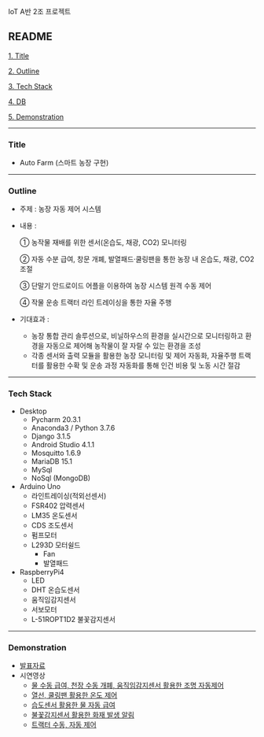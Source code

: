 IoT A반 2조 프로젝트

## README

[1. Title](#title)

[2. Outline](#outline)

[3. Tech Stack](#tech-stack)

[4. DB](#DB)

[5. Demonstration](#demonstration)



---



### Title

- Auto Farm (스마트 농장 구현)



---



### Outline

- 주제 : 농장 자동 제어 시스템

- 내용 :
  
  ① 농작물 재배를 위한 센서(온습도, 채광, CO2) 모니터링
  
  ② 자동 수분 급여, 창문 개폐, 발열패드·쿨링팬을 통한 농장 내 온습도, 채광, CO2 조절
  
  ③ 단말기 안드로이드 어플을 이용하여 농장 시스템 원격 수동 제어
  
  ④ 작물 운송 트랙터 라인 트레이싱을 통한 자율 주행
  
- 기대효과 : 

  - 농장 통합 관리 솔루션으로, 비닐하우스의 환경을 실시간으로 모니터링하고 환경을 자동으로 제어해 농작물이 잘 자랄 수 있는 환경을 조성
  - 각종 센서와 출력 모듈을 활용한 농장 모니터링 및 제어 자동화, 자율주행 트랙터를 활용한 수확 및 운송 과정 자동화를 통해 인건 비용 및  노동 시간 절감



---



### Tech Stack

- Desktop
  - Pycharm 20.3.1
  - Anaconda3 / Python 3.7.6
  - Django 3.1.5
  - Android Studio 4.1.1
  - Mosquitto 1.6.9
  - MariaDB 15.1
  - MySql
  - NoSql (MongoDB)
- Arduino Uno
  - 라인트레이싱(적외선센서)
  - FSR402 압력센서
  - LM35 온도센서
  - CDS 조도센서
  - 펌프모터
  - L293D 모터쉴드
    - Fan
    - 발열패드
- RaspberryPi4
  - LED
  - DHT 온습도센서
  - 움직임감지센서
  - 서보모터
  - L-51ROPT1D2 불꽃감지센서



---



### Demonstration

* [발표자료](https://drive.google.com/file/d/1LFSFhSjJ8rWNc3AWC3bccMWxTgLJLNpN/view?usp=sharing)
* 시연영상
   * [물 수동 급여, 천장 수동 개폐, 움직임감지센서 활용한 조명 자동제어](https://drive.google.com/file/d/1arg525NELVBzRasm4UqFokWzEen_RkkM/view?usp=sharing)
   * [열선, 쿨링팬 활용한 온도 제어](https://drive.google.com/file/d/1arg525NELVBzRasm4UqFokWzEen_RkkM/view?usp=sharing)
   * [습도센서 활용한 물 자동 급여](https://drive.google.com/file/d/1arg525NELVBzRasm4UqFokWzEen_RkkM/view?usp=sharing)
   * [불꽃감지센서 활용한 화재 발생 알림](https://drive.google.com/file/d/1arg525NELVBzRasm4UqFokWzEen_RkkM/view?usp=sharing)
   * [트랙터 수동, 자동 제어](https://drive.google.com/file/d/1arg525NELVBzRasm4UqFokWzEen_RkkM/view?usp=sharing)

